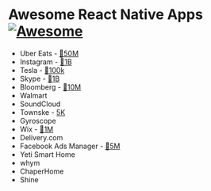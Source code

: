 # Awesome React Native Apps [![Awesome](https://cdn.rawgit.com/sindresorhus/awesome/d7305f38d29fed78fa85652e3a63e154dd8e8829/media/badge.svg)](https://github.com/sindresorhus/awesome)

- Uber Eats - [🤖50M](https://play.google.com/store/apps/details?id=com.ubercab.eats&hl=en)
- Instagram - [🤖1B](https://play.google.com/store/apps/details?id=com.instagram.android&hl=en)
- Tesla - [🤖100k](https://play.google.com/store/apps/details?id=com.teslamotors.tesla&hl=en)
- Skype - [🤖1B](https://play.google.com/store/apps/details?id=com.skype.raider&hl=en)
- Bloomberg - [🤖10M](https://play.google.com/store/apps/details?id=com.bloomberg.android.plus&hl=en)
- Walmart
- SoundCloud
- Townske - [5K](https://play.google.com/store/apps/details?id=com.townske.android&hl=en)
- Gyroscope
- Wix - [🤖1M](https://play.google.com/store/apps/details?id=com.wix.android&hl=en)
- Delivery.com
- Facebook Ads Manager - [🤖5M](https://play.google.com/store/apps/details?id=com.facebook.adsmanager&hl=en)
- Yeti Smart Home
- whym
- ChaperHome
- Shine
